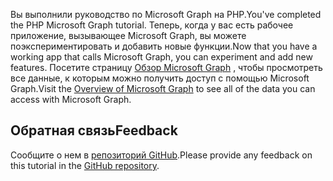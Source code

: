 <!-- markdownlint-disable MD002 MD041 -->

<span data-ttu-id="d8814-101">Вы выполнили руководство по Microsoft Graph на PHP.</span><span class="sxs-lookup"><span data-stu-id="d8814-101">You've completed the PHP Microsoft Graph tutorial.</span></span> <span data-ttu-id="d8814-102">Теперь, когда у вас есть рабочее приложение, вызывающее Microsoft Graph, вы можете поэкспериментировать и добавить новые функции.</span><span class="sxs-lookup"><span data-stu-id="d8814-102">Now that you have a working app that calls Microsoft Graph, you can experiment and add new features.</span></span> <span data-ttu-id="d8814-103">Посетите страницу [Обзор Microsoft Graph](/graph/overview) , чтобы просмотреть все данные, к которым можно получить доступ с помощью Microsoft Graph.</span><span class="sxs-lookup"><span data-stu-id="d8814-103">Visit the [Overview of Microsoft Graph](/graph/overview) to see all of the data you can access with Microsoft Graph.</span></span>

## <a name="feedback"></a><span data-ttu-id="d8814-104">Обратная связь</span><span class="sxs-lookup"><span data-stu-id="d8814-104">Feedback</span></span>

<span data-ttu-id="d8814-105">Сообщите о нем в [репозиторий GitHub](https://github.com/microsoftgraph/msgraph-training-phpapp).</span><span class="sxs-lookup"><span data-stu-id="d8814-105">Please provide any feedback on this tutorial in the [GitHub repository](https://github.com/microsoftgraph/msgraph-training-phpapp).</span></span>